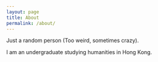 ```yaml
---
layout: page
title: About
permalink: /about/
---
```


Just a random person (Too weird, sometimes crazy).

I am an undergraduate studying humanities in Hong Kong.

 
